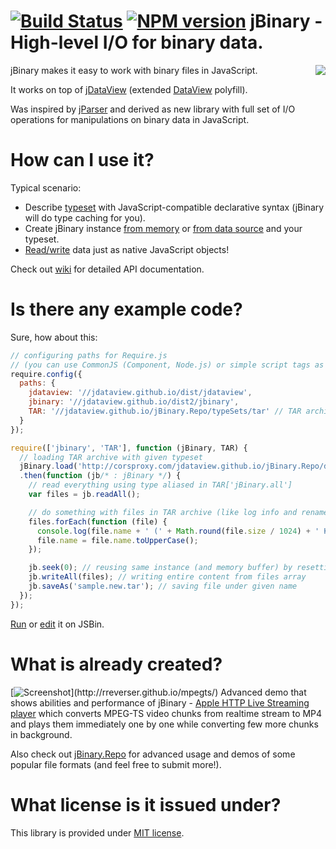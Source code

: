 [![Build Status](https://travis-ci.org/jDataView/jBinary.png?branch=master)](https://travis-ci.org/jDataView/jBinary) [![NPM version](https://badge.fury.io/js/jbinary2.png)](https://npmjs.org/package/jbinary2)
jBinary - High-level I/O for binary data.
=========================================

<img src="https://avatars1.githubusercontent.com/u/4702384?s=130" align="right"></img>

jBinary makes it easy to work with binary files in JavaScript.

It works on top of [jDataView](https://github.com/jDataView/jDataView) (extended [DataView](http://www.khronos.org/registry/typedarray/specs/latest/#8) polyfill).

Was inspired by [jParser](https://github.com/vjeux/jParser) and derived as new library with full set of I/O operations for manipulations on binary data in JavaScript.

# How can I use it?

Typical scenario:

  * Describe [typeset](https://github.com/jDataView/jBinary/wiki/Typesets) with JavaScript-compatible declarative syntax (jBinary will do type caching for you).
  * Create jBinary instance [from memory](https://github.com/jDataView/jBinary/wiki/jBinary-Constructor) or [from data source](https://github.com/jDataView/jBinary/wiki/Loading-and-saving-data) and your typeset.
  * [Read/write](https://github.com/jDataView/jBinary/wiki/jBinary-Methods#readingwriting) data just as native JavaScript objects!

Check out [wiki](https://github.com/jDataView/jBinary/wiki) for detailed API documentation.

# Is there any example code?

Sure, how about this:
```javascript
// configuring paths for Require.js
// (you can use CommonJS (Component, Node.js) or simple script tags as well)
require.config({
  paths: {
    jdataview: '//jdataview.github.io/dist/jdataview',
    jbinary: '//jdataview.github.io/dist2/jbinary',
    TAR: '//jdataview.github.io/jBinary.Repo/typeSets/tar' // TAR archive typeset
  }
});

require(['jbinary', 'TAR'], function (jBinary, TAR) {
  // loading TAR archive with given typeset
  jBinary.load('http://corsproxy.com/jdataview.github.io/jBinary.Repo/demo/tar/sample.tar', TAR)
  .then(function (jb/* : jBinary */) {
    // read everything using type aliased in TAR['jBinary.all']
    var files = jb.readAll();

    // do something with files in TAR archive (like log info and rename them to upper case)
    files.forEach(function (file) {
      console.log(file.name + ' (' + Math.round(file.size / 1024) + ' KB)');
      file.name = file.name.toUpperCase();
    });

    jb.seek(0); // reusing same instance (and memory buffer) by resetting pointer
    jb.writeAll(files); // writing entire content from files array
    jb.saveAs('sample.new.tar'); // saving file under given name
  });
});
```

[Run](http://jsbin.com/gopekewi/1/) or [edit](http://jsbin.com/gopekewi/1/edit?js,console) it on JSBin.

# What is already created?

[![Screenshot](http://rreverser.github.io/mpegts/screenshot.png?)](http://rreverser.github.io/mpegts/)
Advanced demo that shows abilities and performance of jBinary - [Apple HTTP Live Streaming player](https://rreverser.github.io/mpegts/) which converts MPEG-TS video chunks from realtime stream to MP4 and plays them immediately one by one while converting few more chunks in background.

Also check out [jBinary.Repo](https://jDataView.github.io/jBinary.Repo/) for advanced usage and demos of some popular file formats (and feel free to submit more!).

# What license is it issued under?

This library is provided under [MIT license](https://raw.github.com/jDataView/jBinary/master/MIT-license.txt).
